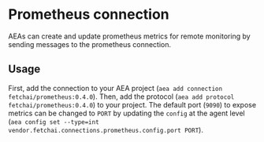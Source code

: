# Prometheus connection
AEAs can create and update prometheus metrics for remote monitoring by sending messages to the prometheus connection.

## Usage

First, add the connection to your AEA project (`aea add connection fetchai/prometheus:0.4.0`). Then, add the protocol (`aea add protocol fetchai/prometheus:0.4.0`) to your project. The default port (`9090`) to expose metrics can be changed to `PORT` by updating the `config` at the agent level (`aea config set --type=int vendor.fetchai.connections.prometheus.config.port PORT`).
